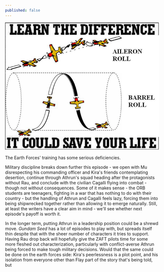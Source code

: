 ```yaml
---
published: false
---
```

![](/aileron-roll-barrel-roll-differences.jpg)

The Earth Forces' training has some serious deficiencies.

Military discipline breaks down further this episode - we open with Mu disrespecting his commanding officer and Kira's friends contemplating desertion, continue through Athrun's squad heading after the protagonists without Rau, and conclude with the civilian Cagalli flying into combat - though not without consequences. Some of it makes sense - the ORB students are teenagers, fighting in a war that has nothing to do with their country - but the handling of Athrun and Cagalli feels lazy, forcing them into being shipwrecked together rather than allowing it to emerge naturally. Still, at least the writers have a clear aim in mind - we'll see whether next episode's payoff is worth it.

In the longer term, putting Athrun in a leadership position could be a shrewd move. *Gundam Seed* has a lot of episodes to play with, but spreads itself thin despite that with the sheer number of characters it tries to support. Having Rau drop back will hopefully give the ZAFT pilots time for some more fleshed out characterization, particularly with conflict-averse Athrun being forced to make tough military decisions. Would that the same could be done on the earth forces side: Kira's peerlessness is a plot point, and his isolation from everyone other than Flay part of the story that's being told, but 